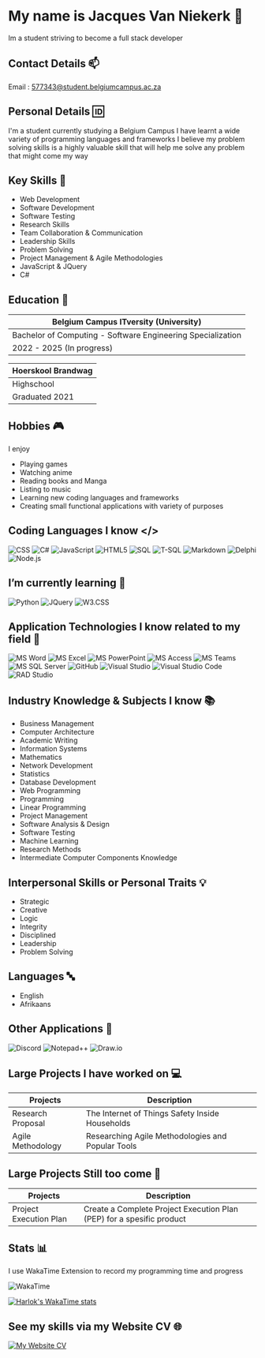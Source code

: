 # My name is Jacques Van Niekerk 👋

Im a student striving to become a full stack developer

## Contact Details 📫

Email : [577343@student.belgiumcampus.ac.za]()

## Personal Details 🆔

I'm a student currently studying a Belgium Campus
I have learnt a wide variety of programming languages and frameworks
I believe my problem solving skills is a highly valuable skill that
will help me solve any problem that might come my way 

## Key Skills 🔧

- Web Development
- Software Development
- Software Testing
- Research Skills
- Team Collaboration & Communication
- Leadership Skills
- Problem Solving
- Project Management & Agile Methodologies
- JavaScript & JQuery
- C#

## Education 📖

| Belgium Campus ITversity (University) |
| ----------- |
| Bachelor of Computing - Software Engineering Specialization |
| 2022 - 2025 (In progress) |

| Hoerskool Brandwag |
| ----------- |
| Highschool |
| Graduated 2021 |

## Hobbies 🎮

I enjoy

- Playing games
- Watching anime
- Reading books and Manga
- Listing to music
- Learning new coding languages and frameworks
- Creating small functional applications with variety of purposes

## Coding Languages I know </>

![CSS](https://img.shields.io/badge/CSS-1572B6?style=for-the-badge&logo=css3&logoColor=FFFFFF) ![C#](https://img.shields.io/badge/c%23-%23512BD4.svg?style=for-the-badge&logo=csharp&logoColor=white) ![JavaScript](https://img.shields.io/badge/JavaScript-F7DF1E?style=for-the-badge&logo=javascript&logoColor=FFFFFF) ![HTML5](https://img.shields.io/badge/HTML5-E34F26?style=for-the-badge&logo=html5&logoColor=FFFFFF) ![SQL](https://img.shields.io/badge/SQL-CC2927?style=for-the-badge&logo=microsoftsqlserver&logoColor=FFFFFF) ![T-SQL](https://img.shields.io/badge/T--SQL-CC2927?style=for-the-badge&logo=microsoftsqlserver&logoColor=FFFFFF) ![Markdown](https://img.shields.io/badge/Markdown-000000?style=for-the-badge&logo=markdown&logoColor=FFFFFF) ![Delphi](https://img.shields.io/badge/Delphi-E62431?style=for-the-badge&logo=delphi&logoColor=FFFFFF) ![Node.js](https://img.shields.io/badge/Node.js-5FA04E?style=for-the-badge&logo=nodedotjs&logoColor=FFFFFF)

## I’m currently learning 🌱

![Python](https://img.shields.io/badge/Python-3776AB?style=for-the-badge&logo=python&logoColor=FFFFFF)
![JQuery](https://img.shields.io/badge/JQuery-0769AD?style=for-the-badge&logo=jquery&logoColor=FFFFFF)
![W3.CSS](https://img.shields.io/badge/W3.CSS-04AA6D?style=for-the-badge&logo=w3schools&logoColor=FFFFFF)

## Application Technologies I know related to my field 📱

![MS Word](https://img.shields.io/badge/MS%20Word-2B579A?style=for-the-badge&logo=microsoftword&logoColor=FFFFFF)
![MS Excel](https://img.shields.io/badge/MS%20Excel-217346?style=for-the-badge&logo=microsoftexcel&logoColor=FFFFFF)
![MS PowerPoint](https://img.shields.io/badge/MS%20PowerPoint-B7472A?style=for-the-badge&logo=microsoftpowerpoint&logoColor=FFFFFF)
![MS Access](https://img.shields.io/badge/MS%20Access-A4373A?style=for-the-badge&logo=microsoftaccess&logoColor=FFFFFF)
![MS Teams](https://img.shields.io/badge/MS%20Teams-6264A7?style=for-the-badge&logo=microsoftteams&logoColor=FFFFFF)
![MS SQL Server](https://img.shields.io/badge/MS%20SQL%20Server-CC2927?style=for-the-badge&logo=microsoftsqlserver&logoColor=FFFFFF)
![GitHub](https://img.shields.io/badge/GitHub-A020F0?style=for-the-badge&logo=github&logoColor=181717)
![Visual Studio](https://img.shields.io/badge/Visual%20Studio-5C2D91?style=for-the-badge&logo=visualstudio&logoColor=FFFFFF)
![Visual Studio Code](https://img.shields.io/badge/Visual%20Studio%20Code-007ACC?style=for-the-badge&logo=visualstudiocode&logoColor=FFFFFF)
![RAD Studio](https://img.shields.io/badge/RAD%20Studio-E62431?style=for-the-badge&logo=radstudio&logoColor=FFFFFF)

## Industry Knowledge & Subjects I know 📚
  
- Business Management
- Computer Architecture
- Academic Writing
- Information Systems
- Mathematics
- Network Development
- Statistics
- Database Development
- Web Programming
- Programming
- Linear Programming
- Project Management
- Software Analysis & Design
- Software Testing
- Machine Learning
- Research Methods
- Intermediate Computer Components Knowledge

## Interpersonal Skills or Personal Traits 💡

- Strategic
- Creative
- Logic
- Integrity
- Disciplined
- Leadership
- Problem Solving

## Languages 🔤

- English
- Afrikaans

## Other Applications 📲

![Discord](https://img.shields.io/badge/Discord-5865F2?style=for-the-badge&logo=discord&logoColor=FFFFFF)
![Notepad++](https://img.shields.io/badge/Notepad++-90E59A?style=for-the-badge&logo=notepadplusplus&logoColor=FFFFFF)
![Draw.io](https://img.shields.io/badge/Draw.io-F08705?style=for-the-badge&logo=diagramsdotnet&logoColor=FFFFFF)

## Large Projects I have worked on 💻

| Projects | Description |
| --- | --- |
| Research Proposal | The Internet of Things Safety Inside Households |
| Agile Methodology | Researching Agile Methodologies and Popular Tools |

## Large Projects Still too come 📝

| Projects | Description |
| --- | --- |
| Project Execution Plan | Create a Complete Project Execution Plan (PEP) for a spesific product |

## Stats 📊

I use WakaTime Extension to record my programming time and progress

![WakaTime](https://img.shields.io/badge/WakaTime-000000?style=for-the-badge&logo=wakatime&logoColor=FFFFFF)

[![Harlok's WakaTime stats](https://github-readme-stats.vercel.app/api/wakatime?username=Jacquesvnme)](https://github.com/anuraghazra/github-readme-stats)

## See my skills via my Website CV 🌐

[![My Website CV](https://img.shields.io/badge/My%20Website%20CV-Click%20Here%20To%20View%20Website%20CV-green?labelColor=E34F26&style=for-the-badge&logo=html5&logoColor=FFFFFF&link=https://jacquesvnme.github.io/webpage/)](https://jacquesvnme.github.io/webpage/)

<!---
Jacquesvnme/Jacquesvnme is a ✨ special ✨ repository because its `README.md` (this file) appears on your GitHub profile.
You can click the Preview link to take a look at your changes.
--->
